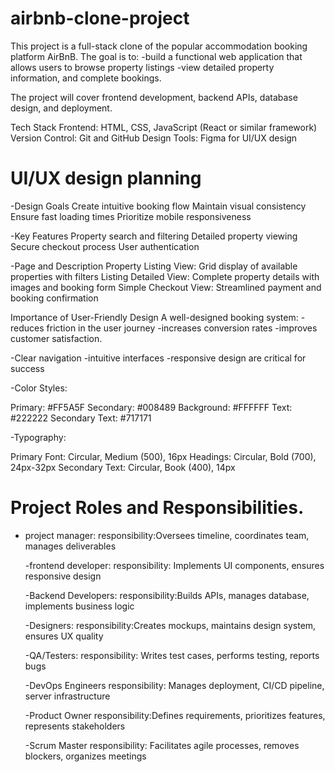 # airbnb-clone-project
This project is a full-stack clone of the popular accommodation booking platform AirBnB. 
The goal is to:
-build a functional web application that allows users to browse property listings
-view detailed property information, and complete bookings. 

The project will cover frontend development, backend APIs, database design, and deployment.

Tech Stack
Frontend: HTML, CSS, JavaScript (React or similar framework)
Version Control: Git and GitHub
Design Tools: Figma for UI/UX design

# UI/UX design planning

-Design Goals
Create intuitive booking flow
Maintain visual consistency
Ensure fast loading times
Prioritize mobile responsiveness

-Key Features
Property search and filtering
Detailed property viewing
Secure checkout process
User authentication

-Page and Description
Property Listing View:	Grid display of available properties with filters
Listing Detailed View:	Complete property details with images and booking form
Simple Checkout View:	Streamlined payment and booking confirmation

Importance of User-Friendly Design
A well-designed booking system:
-reduces friction in the user journey
-increases conversion rates
-improves customer satisfaction.

-Clear navigation
-intuitive interfaces
-responsive design are critical for success

-Color Styles:

Primary: #FF5A5F
Secondary: #008489
Background: #FFFFFF
Text: #222222
Secondary Text: #717171


-Typography:

Primary Font: Circular, Medium (500), 16px
Headings: Circular, Bold (700), 24px-32px
Secondary Text: Circular, Book (400), 14px

# Project Roles and Responsibilities.

- project manager:
  responsibility:Oversees timeline, coordinates team, manages deliverables

  -frontend developer:
   responsibility: Implements UI components, ensures responsive design

  -Backend Developers:
   responsibility:Builds APIs, manages database, implements business logic

  -Designers:
   responsibility:Creates mockups, maintains design system, ensures UX quality

  -QA/Testers:
   responsibility: Writes test cases, performs testing, reports bugs

  -DevOps Engineers
   responsibility: Manages deployment, CI/CD pipeline, server infrastructure

  -Product Owner
   responsibility:Defines requirements, prioritizes features, represents stakeholders

  -Scrum Master
   responsibility: Facilitates agile processes, removes blockers, organizes meetings
  
